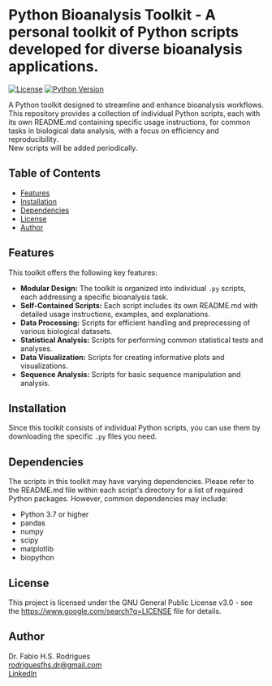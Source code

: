 # Python Bioanalysis Toolkit - A personal toolkit of Python scripts developed for diverse bioanalysis applications.

[![License](https://img.shields.io/badge/License-GPLv3-blue.svg)](https://www.gnu.org/licenses/gpl-3.0)  [![Python Version](https://img.shields.io/badge/Python-3.7%2B-blue.svg)](https://www.python.org/downloads/)

A Python toolkit designed to streamline and enhance bioanalysis workflows. This repository provides a collection of individual Python scripts, each with its own README.md containing specific usage instructions, for common tasks in biological data analysis, with a focus on efficiency and reproducibility.  
New scripts will be added periodically. 

## Table of Contents

* [Features](#features)
* [Installation](#installation)
* [Dependencies](#dependencies)
* [License](#license)
* [Author](#author)

## Features

This toolkit offers the following key features:

* **Modular Design:** The toolkit is organized into individual `.py` scripts, each addressing a specific bioanalysis task.
* **Self-Contained Scripts:** Each script includes its own README.md with detailed usage instructions, examples, and explanations.
* **Data Processing:** Scripts for efficient handling and preprocessing of various biological datasets.
* **Statistical Analysis:** Scripts for performing common statistical tests and analyses.
* **Data Visualization:** Scripts for creating informative plots and visualizations.
* **Sequence Analysis:** Scripts for basic sequence manipulation and analysis.

## Installation

Since this toolkit consists of individual Python scripts, you can use them by downloading the specific `.py` files you need.


## Dependencies
The scripts in this toolkit may have varying dependencies. Please refer to the README.md file within each script's directory for a list of required Python packages.  However, common dependencies may include:

* Python 3.7 or higher
* pandas
* numpy
* scipy
* matplotlib
* biopython

## License
This project is licensed under the GNU General Public License v3.0 - see the https://www.google.com/search?q=LICENSE file for details.

## Author
Dr. Fabio H.S. Rodrigues  
rodriguesfhs.dr@gmail.com  
[LinkedIn](www.linkedin.com/in/rodriguesfhs)  
